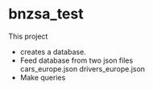 # bnzsa_test
This project 
* creates a database.
* Feed database from two json files  
    cars_europe.json
    drivers_europe.json
* Make queries
